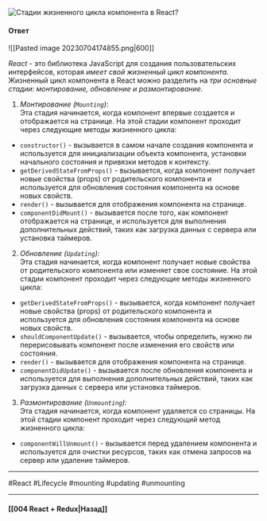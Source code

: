 ![Стадии жизненного цикла компонента в React?](https://youtu.be/RpcB5jnJvcI?t=173)

#### Ответ

![[Pasted image 20230704174855.png|600]]

*React* - это библиотека JavaScript для создания пользовательских интерфейсов, которая *имеет свой жизненный цикл компонента.* Жизненный цикл компонента в React можно разделить на *три основные стадии: монтирование, обновление и размонтирование.*

1. *Монтирование (`Mounting`)*:  
    Эта стадия начинается, когда компонент впервые создается и отображается на странице. На этой стадии компонент проходит через следующие методы жизненного цикла:

- `constructor()` - вызывается в самом начале создания компонента и используется для инициализации объекта компонента, установки начального состояния и привязки методов к контексту.
- `getDerivedStateFromProps()` - вызывается, когда компонент получает новые свойства (props) от родительского компонента и используется для обновления состояния компонента на основе новых свойств.
- `render()` - вызывается для отображения компонента на странице.
- `componentDidMount()` - вызывается после того, как компонент отображается на странице, и используется для выполнения дополнительных действий, таких как загрузка данных с сервера или установка таймеров.

2. *Обновление (`Updating`):*  
    Эта стадия начинается, когда компонент получает новые свойства от родительского компонента или изменяет свое состояние. На этой стадии компонент проходит через следующие методы жизненного цикла:

- `getDerivedStateFromProps()` - вызывается, когда компонент получает новые свойства (props) от родительского компонента и используется для обновления состояния компонента на основе новых свойств.
- `shouldComponentUpdate()` - вызывается, чтобы определить, нужно ли перерисовывать компонент после изменения его свойств или состояния.
- `render()` - вызывается для отображения компонента на странице.
- `componentDidUpdate()` - вызывается после обновления компонента и используется для выполнения дополнительных действий, таких как загрузка данных с сервера или установка таймеров.

3. *Размонтирование (`Unmounting`):*  
    Эта стадия начинается, когда компонент удаляется со страницы. На этой стадии компонент проходит через следующий метод жизненного цикла:

- `componentWillUnmount()` - вызывается перед удалением компонента и используется для очистки ресурсов, таких как отмена запросов на сервер или удаление таймеров.

____
#React #Lifecycle #mounting #updating #unmounting

____

#### [[004 React + Redux|Назад]]